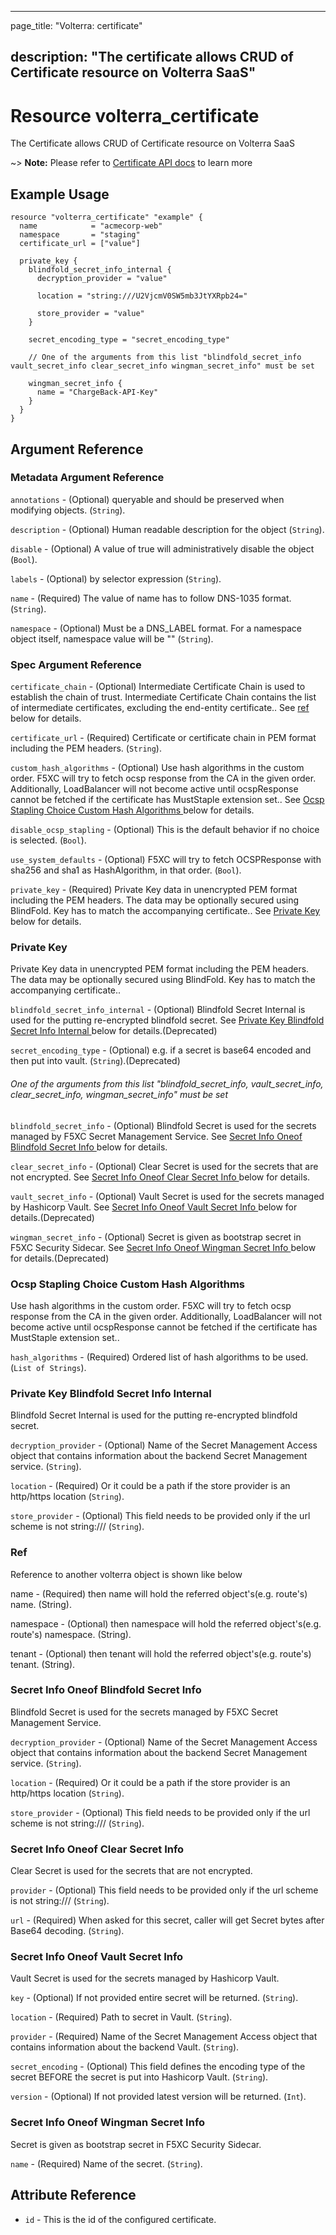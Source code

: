 ---

page_title: "Volterra: certificate"

description: "The certificate allows CRUD of Certificate resource on Volterra SaaS"
-----------------------------------------------------------------------------------

Resource volterra_certificate
=============================

The Certificate allows CRUD of Certificate resource on Volterra SaaS

~> **Note:** Please refer to [Certificate API docs](https://docs.cloud.f5.com/docs/api/certificate) to learn more

Example Usage
-------------

```hcl
resource "volterra_certificate" "example" {
  name            = "acmecorp-web"
  namespace       = "staging"
  certificate_url = ["value"]

  private_key {
    blindfold_secret_info_internal {
      decryption_provider = "value"

      location = "string:///U2VjcmV0SW5mb3JtYXRpb24="

      store_provider = "value"
    }

    secret_encoding_type = "secret_encoding_type"

    // One of the arguments from this list "blindfold_secret_info vault_secret_info clear_secret_info wingman_secret_info" must be set

    wingman_secret_info {
      name = "ChargeBack-API-Key"
    }
  }
}

```

Argument Reference
------------------

### Metadata Argument Reference

`annotations` - (Optional) queryable and should be preserved when modifying objects. (`String`).

`description` - (Optional) Human readable description for the object (`String`).

`disable` - (Optional) A value of true will administratively disable the object (`Bool`).

`labels` - (Optional) by selector expression (`String`).

`name` - (Required) The value of name has to follow DNS-1035 format. (`String`).

`namespace` - (Optional) Must be a DNS_LABEL format. For a namespace object itself, namespace value will be "" (`String`).

### Spec Argument Reference

`certificate_chain` - (Optional) Intermediate Certificate Chain is used to establish the chain of trust. Intermediate Certificate Chain contains the list of intermediate certificates, excluding the end-entity certificate.. See [ref](#ref) below for details.

`certificate_url` - (Required) Certificate or certificate chain in PEM format including the PEM headers. (`String`).

`custom_hash_algorithms` - (Optional) Use hash algorithms in the custom order. F5XC will try to fetch ocsp response from the CA in the given order. Additionally, LoadBalancer will not become active until ocspResponse cannot be fetched if the certificate has MustStaple extension set.. See [Ocsp Stapling Choice Custom Hash Algorithms ](#ocsp-stapling-choice-custom-hash-algorithms) below for details.

`disable_ocsp_stapling` - (Optional) This is the default behavior if no choice is selected. (`Bool`).

`use_system_defaults` - (Optional) F5XC will try to fetch OCSPResponse with sha256 and sha1 as HashAlgorithm, in that order. (`Bool`).

`private_key` - (Required) Private Key data in unencrypted PEM format including the PEM headers. The data may be optionally secured using BlindFold. Key has to match the accompanying certificate.. See [Private Key ](#private-key) below for details.

### Private Key

Private Key data in unencrypted PEM format including the PEM headers. The data may be optionally secured using BlindFold. Key has to match the accompanying certificate..

`blindfold_secret_info_internal` - (Optional) Blindfold Secret Internal is used for the putting re-encrypted blindfold secret. See [Private Key Blindfold Secret Info Internal ](#private-key-blindfold-secret-info-internal) below for details.(Deprecated)

`secret_encoding_type` - (Optional) e.g. if a secret is base64 encoded and then put into vault. (`String`).(Deprecated)

###### One of the arguments from this list "blindfold_secret_info, vault_secret_info, clear_secret_info, wingman_secret_info" must be set

`blindfold_secret_info` - (Optional) Blindfold Secret is used for the secrets managed by F5XC Secret Management Service. See [Secret Info Oneof Blindfold Secret Info ](#secret-info-oneof-blindfold-secret-info) below for details.

`clear_secret_info` - (Optional) Clear Secret is used for the secrets that are not encrypted. See [Secret Info Oneof Clear Secret Info ](#secret-info-oneof-clear-secret-info) below for details.

`vault_secret_info` - (Optional) Vault Secret is used for the secrets managed by Hashicorp Vault. See [Secret Info Oneof Vault Secret Info ](#secret-info-oneof-vault-secret-info) below for details.(Deprecated)

`wingman_secret_info` - (Optional) Secret is given as bootstrap secret in F5XC Security Sidecar. See [Secret Info Oneof Wingman Secret Info ](#secret-info-oneof-wingman-secret-info) below for details.(Deprecated)

### Ocsp Stapling Choice Custom Hash Algorithms

Use hash algorithms in the custom order. F5XC will try to fetch ocsp response from the CA in the given order. Additionally, LoadBalancer will not become active until ocspResponse cannot be fetched if the certificate has MustStaple extension set..

`hash_algorithms` - (Required) Ordered list of hash algorithms to be used. (`List of Strings`).

### Private Key Blindfold Secret Info Internal

Blindfold Secret Internal is used for the putting re-encrypted blindfold secret.

`decryption_provider` - (Optional) Name of the Secret Management Access object that contains information about the backend Secret Management service. (`String`).

`location` - (Required) Or it could be a path if the store provider is an http/https location (`String`).

`store_provider` - (Optional) This field needs to be provided only if the url scheme is not string:/// (`String`).

### Ref

Reference to another volterra object is shown like below

name - (Required) then name will hold the referred object's(e.g. route's) name. (String).

namespace - (Optional) then namespace will hold the referred object's(e.g. route's) namespace. (String).

tenant - (Optional) then tenant will hold the referred object's(e.g. route's) tenant. (String).

### Secret Info Oneof Blindfold Secret Info

Blindfold Secret is used for the secrets managed by F5XC Secret Management Service.

`decryption_provider` - (Optional) Name of the Secret Management Access object that contains information about the backend Secret Management service. (`String`).

`location` - (Required) Or it could be a path if the store provider is an http/https location (`String`).

`store_provider` - (Optional) This field needs to be provided only if the url scheme is not string:/// (`String`).

### Secret Info Oneof Clear Secret Info

Clear Secret is used for the secrets that are not encrypted.

`provider` - (Optional) This field needs to be provided only if the url scheme is not string:/// (`String`).

`url` - (Required) When asked for this secret, caller will get Secret bytes after Base64 decoding. (`String`).

### Secret Info Oneof Vault Secret Info

Vault Secret is used for the secrets managed by Hashicorp Vault.

`key` - (Optional) If not provided entire secret will be returned. (`String`).

`location` - (Required) Path to secret in Vault. (`String`).

`provider` - (Required) Name of the Secret Management Access object that contains information about the backend Vault. (`String`).

`secret_encoding` - (Optional) This field defines the encoding type of the secret BEFORE the secret is put into Hashicorp Vault. (`String`).

`version` - (Optional) If not provided latest version will be returned. (`Int`).

### Secret Info Oneof Wingman Secret Info

Secret is given as bootstrap secret in F5XC Security Sidecar.

`name` - (Required) Name of the secret. (`String`).

Attribute Reference
-------------------

-	`id` - This is the id of the configured certificate.

